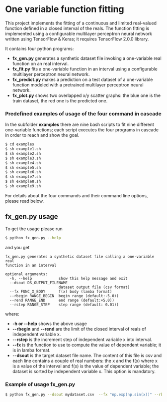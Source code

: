# One variable function fitting
This project implements the fitting of a continuous and limited real-valued function defined in a closed interval of the reals.
The function fitting is implemented using a configurable multilayer perceptron neural network written using TensorFlow & Keras; it requires TensorFlow 2.0.0 library.

It contains four python programs:
 - **fx_gen.py** generates a synthetic dataset file invoking a one-variable real function on an real interval.
 - **fx_fit.py** fits a one-variable function in an interval using a configurable multilayer perceptron neural network.
 - **fx_predict.py** makes a prediction on a test dataset of a one-variable function modeled with a pretrained multilayer perceptron neural network.
 - **fx_plot.py** shows two overlapped x/y scatter graphs: the blue one is the train dataset, the red one is the predicted one.

### Predefined examples of usage of the four command in cascade
In the subfolder **examples** there are nine bash scripts to fit nine different one-variable functions; each script executes the four programs in cascade in order to reach and show the goal.

```bash
$ cd examples
$ sh example1.sh
$ sh example2.sh
$ sh example3.sh
$ sh example4.sh
$ sh example5.sh
$ sh example6.sh
$ sh example7.sh
$ sh example8.sh
$ sh example9.sh
```

For details about the four commands and their command line options, please read below.

## **fx_gen.py** usage
To get the usage please run
```bash
$ python fx_gen.py --help
```

and you get
```
fx_gen.py generates a synthetic dataset file calling a one-variable real
function in an interval

optional arguments:
  -h, --help            show this help message and exit
  --dsout DS_OUTPUT_FILENAME
                        dataset output file (csv format)
  --fx FUNC_X_BODY      f(x) body (lamba format)
  --rbegin RANGE_BEGIN  begin range (default:-5.0))
  --rend RANGE_END      end range (default:+5.0))
  --rstep RANGE_STEP    step range (default: 0.01))
```

where:
* **-h or --help** shows the above usage
* **--rbegin** and **--rend** are the limit of the closed interval of reals of independent variable x.
* **--rstep** is the increment step of independent variable x into interval.
* **--fx** is the function to use to compute the value of dependent variable; it is in lamba format.
* **--dsout** is the target dataset file name. The content of this file is csv and each line contains a couple of real numbers: the x and the f(x) where x is a value of the interval and f(x) is the value of dependent variable; the dataset is sorted by independent variable x. This option is mandatory.


### Example of usage fx_gen.py
```bash
$ python fx_gen.py --dsout mydataset.csv  --fx "np.exp(np.sin(x))" --rbegin -6.0 --rend 6.0 --rstep 0.05
```


